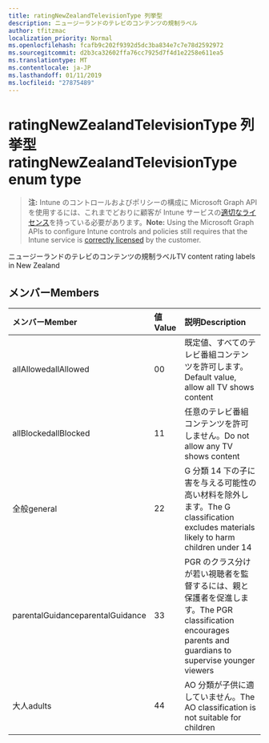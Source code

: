 ```yaml
---
title: ratingNewZealandTelevisionType 列挙型
description: ニュージーランドのテレビのコンテンツの規制ラベル
author: tfitzmac
localization_priority: Normal
ms.openlocfilehash: fcafb9c202f9392d5dc3ba834e7c7e78d2592972
ms.sourcegitcommit: d2b3ca32602ffa76cc7925d7f4d1e2258e611ea5
ms.translationtype: MT
ms.contentlocale: ja-JP
ms.lasthandoff: 01/11/2019
ms.locfileid: "27875489"
---
```

# <a name="ratingnewzealandtelevisiontype-enum-type"></a><span data-ttu-id="9dab5-103">ratingNewZealandTelevisionType 列挙型</span><span class="sxs-lookup"><span data-stu-id="9dab5-103">ratingNewZealandTelevisionType enum type</span></span>

> <span data-ttu-id="9dab5-104">**注:** Intune のコントロールおよびポリシーの構成に Microsoft Graph API を使用するには、これまでどおりに顧客が Intune サービスの[適切なライセンス](https://go.microsoft.com/fwlink/?linkid=839381)を持っている必要があります。</span><span class="sxs-lookup"><span data-stu-id="9dab5-104">**Note:** Using the Microsoft Graph APIs to configure Intune controls and policies still requires that the Intune service is [correctly licensed](https://go.microsoft.com/fwlink/?linkid=839381) by the customer.</span></span>

<span data-ttu-id="9dab5-105">ニュージーランドのテレビのコンテンツの規制ラベル</span><span class="sxs-lookup"><span data-stu-id="9dab5-105">TV content rating labels in New Zealand</span></span>
## <a name="members"></a><span data-ttu-id="9dab5-106">メンバー</span><span class="sxs-lookup"><span data-stu-id="9dab5-106">Members</span></span>
|<span data-ttu-id="9dab5-107">メンバー</span><span class="sxs-lookup"><span data-stu-id="9dab5-107">Member</span></span>|<span data-ttu-id="9dab5-108">値</span><span class="sxs-lookup"><span data-stu-id="9dab5-108">Value</span></span>|<span data-ttu-id="9dab5-109">説明</span><span class="sxs-lookup"><span data-stu-id="9dab5-109">Description</span></span>|
|:---|:---|:---|
|<span data-ttu-id="9dab5-110">allAllowed</span><span class="sxs-lookup"><span data-stu-id="9dab5-110">allAllowed</span></span>|<span data-ttu-id="9dab5-111">0</span><span class="sxs-lookup"><span data-stu-id="9dab5-111">0</span></span>|<span data-ttu-id="9dab5-112">既定値、すべてのテレビ番組コンテンツを許可します。</span><span class="sxs-lookup"><span data-stu-id="9dab5-112">Default value, allow all TV shows content</span></span>|
|<span data-ttu-id="9dab5-113">allBlocked</span><span class="sxs-lookup"><span data-stu-id="9dab5-113">allBlocked</span></span>|<span data-ttu-id="9dab5-114">1</span><span class="sxs-lookup"><span data-stu-id="9dab5-114">1</span></span>|<span data-ttu-id="9dab5-115">任意のテレビ番組コンテンツを許可しません。</span><span class="sxs-lookup"><span data-stu-id="9dab5-115">Do not allow any TV shows content</span></span>|
|<span data-ttu-id="9dab5-116">全般</span><span class="sxs-lookup"><span data-stu-id="9dab5-116">general</span></span>|<span data-ttu-id="9dab5-117">2</span><span class="sxs-lookup"><span data-stu-id="9dab5-117">2</span></span>|<span data-ttu-id="9dab5-118">G 分類 14 下の子に害を与える可能性の高い材料を除外します。</span><span class="sxs-lookup"><span data-stu-id="9dab5-118">The G classification excludes materials likely to harm children under 14</span></span>|
|<span data-ttu-id="9dab5-119">parentalGuidance</span><span class="sxs-lookup"><span data-stu-id="9dab5-119">parentalGuidance</span></span>|<span data-ttu-id="9dab5-120">3</span><span class="sxs-lookup"><span data-stu-id="9dab5-120">3</span></span>|<span data-ttu-id="9dab5-121">PGR のクラス分けが若い視聴者を監督するには、親と保護者を促進します。</span><span class="sxs-lookup"><span data-stu-id="9dab5-121">The PGR classification encourages parents and guardians to supervise younger viewers</span></span>|
|<span data-ttu-id="9dab5-122">大人</span><span class="sxs-lookup"><span data-stu-id="9dab5-122">adults</span></span>|<span data-ttu-id="9dab5-123">4</span><span class="sxs-lookup"><span data-stu-id="9dab5-123">4</span></span>|<span data-ttu-id="9dab5-124">AO 分類が子供に適していません。</span><span class="sxs-lookup"><span data-stu-id="9dab5-124">The AO classification is not suitable for children</span></span>|



